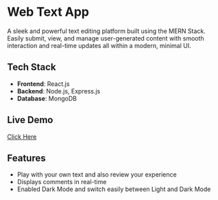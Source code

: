 # Web Text App
A sleek and powerful text editing platform built using the MERN Stack. Easily submit, view, and manage user-generated content with smooth interaction and real-time updates all within a modern, minimal UI.
## Tech Stack
- **Frontend**: React.js  
- **Backend**: Node.js, Express.js  
- **Database**: MongoDB
## Live Demo
[Click Here](https://webtextapp.onrender.com)
## Features
- Play with your own text and also review your experience 
- Displays comments in real-time
- Enabled Dark Mode and switch easily between Light and Dark Mode
